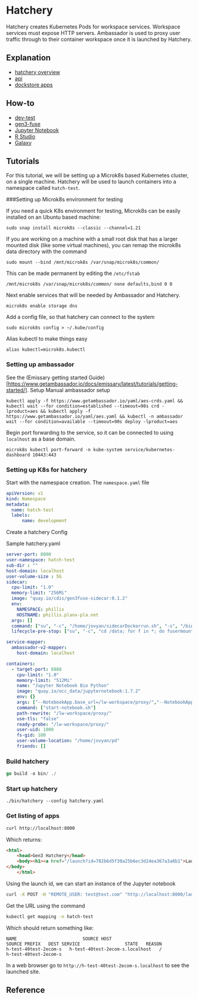 # Hatchery

Hatchery creates Kubernetes Pods for workspace services. Workspace services must expose HTTP servers. Ambassador is used to proxy user traffic through to their container workspace once it is launched by Hatchery.

## Explanation
* [hatchery overview](doc/explanation/hatcheryOverview.md)
* [api](doc/explanation/hatcheryApi.md)
* [dockstore apps](doc/explanation/dockstore.md)

## How-to
* [dev-test](doc/howto/devTest.md)
* [gen3-fuse](doc/howto/fuseSidecar.md)
* [Jupyter Notebook](doc/howto/jupyterNotebook.md)
* [R Studio](doc/howto/rStudio.md)
* [Galaxy](doc/howto/galaxy.md)


## Tutorials

For this tutorial, we will be setting up a Microk8s based Kubernetes cluster,
on a single machine. Hatchery will be used to launch containers into a namespace
called `hatch-test`.

###Setting up Microk8s environment for testing

If you need a quick K8s environment for testing, Microk8s can be easily installed
on an Ubuntu based machine:
```
sudo snap install microk8s --classic --channel=1.21
```
If you are working on a machine with a small root disk that has a larger mounted
disk (like some virtual machines), you can remap the microk8s data directory with the command
```
sudo mount --bind /mnt/microk8s /var/snap/microk8s/common/
```

This can be made permanent by editing the `/etc/fstab`
```
/mnt/microk8s /var/snap/microk8s/common/ none defaults,bind 0 0
```

Next enable services that will be needed by Ambassador and Hatchery.
```
microk8s enable storage dns
```

Add a config file, so that hatchery can connect to the system
```
sudo microk8s config > ~/.kube/config
```

Alias kubectl to make things easy
```
alias kubectl=microk8s.kubectl
```

### Setting up ambassador

See the (Emissary getting started Guide)[https://www.getambassador.io/docs/emissary/latest/tutorials/getting-started/]. Setup Manual ambassador setup
```
kubectl apply -f https://www.getambassador.io/yaml/aes-crds.yaml && kubectl wait --for condition=established --timeout=90s crd -lproduct=aes && kubectl apply -f https://www.getambassador.io/yaml/aes.yaml && kubectl -n ambassador wait --for condition=available --timeout=90s deploy -lproduct=aes
```

Begin port forwarding to the service, so it can be connected to using `localhost`
as a base domain.
```
microk8s kubectl port-forward -n kube-system service/kubernetes-dashboard 10443:443
```


### Setting up K8s for hatchery

Start with the namespace creation. The `namespace.yaml` file
```yaml
apiVersion: v1
kind: Namespace
metadata:
  name: hatch-test
  labels:
      name: development
```


Create a hatchery Config

Sample hatchery.yaml
```yaml
server-port: 8000
user-namespace: hatch-test
sub-dir : ""
host-domain: localhost
user-volume-size : 5G
sidecar:
  cpu-limit: "1.0"
  memory-limit: "256Mi"
  image: "quay.io/cdis/gen3fuse-sidecar:0.1.2"
  env:
    NAMESPACE: phillis
    HOSTNAME: phillis.planx-pla.net
  args: []
  command: ["su", "-c", "/home/jovyan/sidecarDockerrun.sh", "-s", "/bin/sh", "jovyan"]
  lifecycle-pre-stop: ["su", "-c", "cd /data; for f in *; do fusermount -u $f; rm -rf $f; done", "-s", "/bin/sh", "jovyan"]

service-mapper:
  ambassador-v2-mapper:
    host-domain: localhost

containers:
  - target-port: 8888
    cpu-limit: "1.0"
    memory-limit: "512Mi"
    name: "Jupyter Notebook Bio Python"
    image: "quay.io/occ_data/jupyternotebook:1.7.2"
    env: {}
    args: ["--NotebookApp.base_url=/lw-workspace/proxy/","--NotebookApp.password=''","--NotebookApp.token=''"]
    command: ["start-notebook.sh"]
    path-rewrite: "/lw-workspace/proxy/"
    use-tls: "false"
    ready-probe: "/lw-workspace/proxy/"
    user-uid: 1000
    fs-gid: 100
    user-volume-location: "/home/jovyan/pd"
    friends: []
```

### Build hatchery
```go
go build -o bin/ ./
```

### Start up hatchery
```
./bin/hatchery --config hatchery.yaml
```

### Get listing of apps
```bash
curl http://localhost:8000
```

Which returns:
```html
<html>
	<head>Gen3 Hatchery</head>
	<body><h1><a href="/launch?id=782b6d5f30a25b6ec3d24ea367a3a8b1">Launch Jupyter Notebook Bio Python - 1.0 CPU - 512Mi Memory</a></h1>
</body>
	</html>
```

Using the launch id, we can start an instance of the Jupyter notebook

```bash
curl -X POST -H "REMOTE_USER: test@test.com" "http://localhost:8000/launch?id=782b6d5f30a25b6ec3d24ea367a3a8b1"
```

Get the URL using the command
```bash
kubectl get mapping -n hatch-test
```
Which should return something like:
```
NAME                         SOURCE HOST                            SOURCE PREFIX   DEST SERVICE                 STATE   REASON
h-test-40test-2ecom-s   h-test-40test-2ecom-s.localhost   /               h-test-40test-2ecom-s           
```

In a web browser go to `http://h-test-40test-2ecom-s.localhost` to see the launched site.

## Reference
